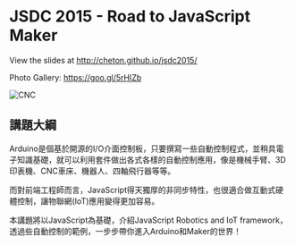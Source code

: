 # JSDC 2015 - Road to JavaScript Maker

View the slides at http://cheton.github.io/jsdc2015/

Photo Gallery: https://goo.gl/5rHIZb

![CNC](https://scontent.xx.fbcdn.net/hphotos-xat1/v/t1.0-9/12118907_10207901191546433_3867236073352040616_n.jpg?oh=97c977c426367130eef35b5e230637c4&oe=56A65008)

## 講題大綱
Arduino是個基於開源的I/O介面控制板，只要撰寫一些自動控制程式，並稍具電子知識基礎，就可以利用套件做出各式各樣的自動控制應用，像是機械手臂、3D印表機、CNC車床、機器人、四軸飛行器等等。

而對前端工程師而言，JavaScript得天獨厚的非同步特性，也很適合做互動式硬體控制，讓物聯網(IoT)應用變得更加容易。

本講題將以JavaScript為基礎，介紹JavaScript Robotics and IoT framework，透過些自動控制的範例，一步步帶你進入Arduino和Maker的世界！
